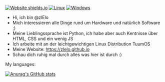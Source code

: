 [![Website shields.io](https://img.shields.io/website-up-down-green-red/http/shields.io.svg)](https://zlelo.github.io)
[![Linux](https://svgshare.com/i/Zhy.svg)](https://svgshare.com/i/Zhy.svg)
[![Windows](https://svgshare.com/i/ZhY.svg)](https://svgshare.com/i/ZhY.svg)


- Hi, ich bin @zlElo
- Mich interessieren alle Dinge rund um Hardware und natürlich Software ;)
- Meine Lieblingssprache ist Python, ich habe aber auch Kentnisse über HTML, CSS und ein wenig JS
- Ich arbeite mit an der leichtgewichtigen Linux Distribution TuumOS
- Meine Website: https://zlelo.github.io 
- Schau dich ruhig mal durch alles was hier ist durch :)


My languages:

[![Anurag's GitHub stats](https://github-readme-stats.vercel.app/api?username=zlElo)](https://github.com/anuraghazra/github-readme-stats)

<!---
zlElo/zlElo is a ✨ special ✨ repository because its `README.md` (this file) appears on your GitHub profile.
You can click the Preview link to take a look at your changes.
--->
